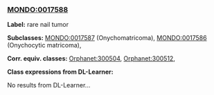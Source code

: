 
### [MONDO:0017588](http://purl.obolibrary.org/obo/MONDO_0017588)
**Label:** rare nail tumor

**Subclasses:** [MONDO:0017587](http://purl.obolibrary.org/obo/MONDO_0017587) (Onychomatricoma), [MONDO:0017586](http://purl.obolibrary.org/obo/MONDO_0017586) (Onychocytic matricoma), 

**Corr. equiv. classes:** [Orphanet:300504](http://www.orpha.net/ORDO/Orphanet_300504), [Orphanet:300512](http://www.orpha.net/ORDO/Orphanet_300512), 

**Class expressions from DL-Learner:**

No results from DL-Learner...



